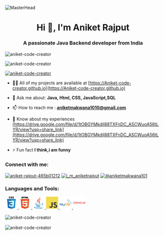 ![MasterHead](https://mir-s3-cdn-cf.behance.net/project_modules/max_1200/79731568097599.5b50bca477735.jpg)
<h1 align="center">Hi 👋, I'm Aniket Rajput</h1>
<h3 align="center">A passionate Java Backend developer from India</h3>
<img align="center" width="400" align="left" src="https://remakelearning.org/wp-content/uploads/2020/01/122.gif" alt="aniket-code-creator" />

<p align="left"> <img src="https://komarev.com/ghpvc/?username=aniket-code-creator&label=Profile%20views&color=0e75b6&style=flat" alt="aniket-code-creator" /> </p>

<p align="left"> <a href="https://github.com/ryo-ma/github-profile-trophy"><img src="https://github-profile-trophy.vercel.app/?username=aniket-code-creator" alt="aniket-code-creator" /></a> </p>

- 👨‍💻 All of my projects are available at [https://Aniket-code-creator.github.io](https://Aniket-code-creator.github.io)

- 💬 Ask me about:  **Java, Html, CSS, JavaScript,SQL**

- 📫 How to reach me : **aniketmakwana1010@gmail.com**

- 📄 Know about my experiences [https://drive.google.com/file/d/1tOBGYMkdjl88TXFnDC_ASCWuoA56tLYR/view?usp=share_link](https://drive.google.com/file/d/1tOBGYMkdjl88TXFnDC_ASCWuoA56tLYR/view?usp=share_link)

- ⚡ Fun fact  **I think,i am funny**

<h3 align="left">Connect with me: </h3>
<p align="left">
<a href="https://linkedin.com/in/aniket-rajput-465b01212" target="blank"><img align="center" src="https://raw.githubusercontent.com/rahuldkjain/github-profile-readme-generator/master/src/images/icons/Social/linked-in-alt.svg" alt="aniket-rajput-465b01212" height="30" width="40" /></a>
<a href="https://instagram.com/i_m_aniketrajput" target="blank"><img align="center" src="https://raw.githubusercontent.com/rahuldkjain/github-profile-readme-generator/master/src/images/icons/Social/instagram.svg" alt="i_m_aniketrajput" height="30" width="40" /></a>
<a href="https://www.hackerearth.com/@aniketmakwana101" target="blank"><img align="center" src="https://raw.githubusercontent.com/rahuldkjain/github-profile-readme-generator/master/src/images/icons/Social/hackerearth.svg" alt="@aniketmakwana101" height="30" width="40" /></a>
</p>

<h3 align="left">Languages and Tools:</h3>
<p align="left"> <a href="https://www.w3schools.com/css/" target="_blank" rel="noreferrer"> <img src="https://raw.githubusercontent.com/devicons/devicon/master/icons/css3/css3-original-wordmark.svg" alt="css3" width="40" height="40"/> </a> <a href="https://www.w3.org/html/" target="_blank" rel="noreferrer"> <img src="https://raw.githubusercontent.com/devicons/devicon/master/icons/html5/html5-original-wordmark.svg" alt="html5" width="40" height="40"/> </a> <a href="https://www.java.com" target="_blank" rel="noreferrer"> <img src="https://raw.githubusercontent.com/devicons/devicon/master/icons/java/java-original.svg" alt="java" width="40" height="40"/> </a> <a href="https://developer.mozilla.org/en-US/docs/Web/JavaScript" target="_blank" rel="noreferrer"> <img src="https://raw.githubusercontent.com/devicons/devicon/master/icons/javascript/javascript-original.svg" alt="javascript" width="40" height="40"/> </a> <a href="https://www.mysql.com/" target="_blank" rel="noreferrer"> <img src="https://raw.githubusercontent.com/devicons/devicon/master/icons/mysql/mysql-original-wordmark.svg" alt="mysql" width="40" height="40"/> </a> <a href="https://www.oracle.com/" target="_blank" rel="noreferrer"> <img src="https://raw.githubusercontent.com/devicons/devicon/master/icons/oracle/oracle-original.svg" alt="oracle" width="40" height="40"/> </a> </p>

<p><img align="center" src="https://github-readme-stats.vercel.app/api/top-langs?username=aniket-code-creator&show_icons=true&locale=en&layout=compact" alt="aniket-code-creator" /></p>

<p><img align="center" src="https://github-readme-streak-stats.herokuapp.com/?user=aniket-code-creator&" alt="aniket-code-creator" /></p>
